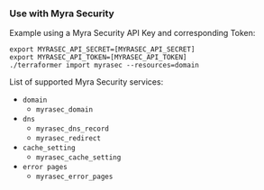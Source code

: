 ### Use with Myra Security

Example using a Myra Security API Key and corresponding Token:

```
export MYRASEC_API_SECRET=[MYRASEC_API_SECRET]
export MYRASEC_API_TOKEN=[MYRASEC_API_TOKEN]
./terraformer import myrasec --resources=domain
```

List of supported Myra Security services:
* `domain`
  * `myrasec_domain`
* `dns`
  * `myrasec_dns_record`
  * `myrasec_redirect`
* `cache_setting`
  * `myrasec_cache_setting`
* `error pages`
  * `myrasec_error_pages`